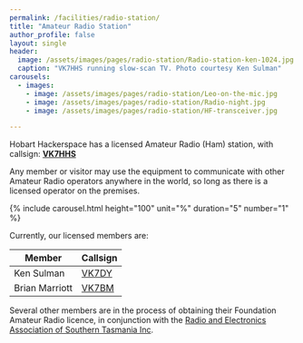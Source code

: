 ```yaml
---
permalink: /facilities/radio-station/
title: "Amateur Radio Station"
author_profile: false
layout: single
header:
  image: /assets/images/pages/radio-station/Radio-station-ken-1024.jpg
  caption: "VK7HHS running slow-scan TV. Photo courtesy Ken Sulman"
carousels:
  - images: 
    - image: /assets/images/pages/radio-station/Leo-on-the-mic.jpg
    - image: /assets/images/pages/radio-station/Radio-night.jpg
    - image: /assets/images/pages/radio-station/HF-transceiver.jpg

---
```


Hobart Hackerspace has a licensed Amateur Radio (Ham) station, with callsign: **[VK7HHS](https://www.qrz.com/db/VK7HHS)**

Any member or visitor may use the equipment to communicate with other Amateur Radio operators anywhere in the world, so long as there is a licensed operator on the premises.

{% include carousel.html height="100" unit="%" duration="5" number="1" %}

Currently, our licensed members are:

| Member          | Callsign |
| --------------- | -------- |
| Ken Sulman | [VK7DY](https://www.qrz.com/db/VK7DY) | 
| Brian Marriott | [VK7BM](https://www.qrz.com/db/VK7BM) |

Several other members are in the process of obtaining their Foundation Amateur Radio licence, in conjunction with the [Radio and Electronics Association of Southern Tasmania Inc](https://www.reast.asn.au/).
